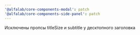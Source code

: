 ```yaml
---
'@alfalab/core-components-modal': patch
'@alfalab/core-components-side-panel': patch
---
```


Исключены пропcы titleSize и subtitle у десктопного заголовка
